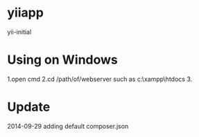 yiiapp
======
yii-initial

Using on Windows
================
1.open cmd
2.cd /path/of/webserver   such as  c:\xampp\htdocs
3. 


Update
======
2014-09-29 adding default composer.json